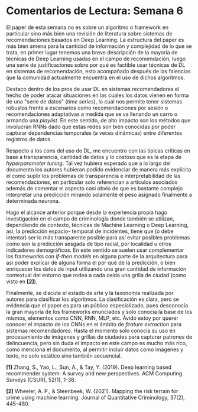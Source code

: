 # Comentarios de Lectura: Semana 6

El paper de esta semana no es sobre un algoritmo o framework en particular
sino más bien una revisión de literatura sobre sistemas de recomendaciones
basados en Deep Learning. La estructura del paper es más bien amena para la
cantidad de información y complejidad de lo que se trata, en primer lugar
tenemos una breve descripción de la mayoría de técnicas de Deep Learning usadas
en el campo de recomendación, luego una serie de justificaciones sobre por qué
es factible usar técnicas de DL en sistemas de recomendación, esto acompañado
después de las falencias que la comunidad actualmente encuentra en el uso de
dichos algoritmos.

Destaco dentro de los pros de usar DL en sistemas recomendadores el hecho de
poder atacar situaciones en las cuales los datos vienen en forma de una
"serie de datos" (_time series_), lo cual nos permite tener sistemas robustos
frente a escenarios como recomendaciones por sesión o recomendaciones
adaptativas a medida que se va llenando un carro o armando una _playlist_. En
este sentido, de alto impacto son los métodos que involucran RNNs dado que
estas redes son bien conocidas por poder capturar dependencias temporales
(a veces dinámicas) entre diferentes registros de datos.

Respecto a los cons del uso de DL, me encuentro con las típicas críticas en base
a transparencia, cantidad de datos y lo costoso que es la etapa de
_hyperparameter tuning_. Tal vez hubiera esperado que a lo largo del documento
los autores hubieran podido evidenciar de manera más explícita el como suplir
los problemas de transparencia e interpretabilidad de las recomendaciones,
en particular solo referencian a artículos asociados además de comentar el
aspecto casi obvio de que es bastante complejo interpretar una predicción
mirando solamente el peso asignado finalmente a determinada neurona.

Hago el alcance anterior porque desde la experiencia propia hago investigación
en el campo de criminología donde también se utilizan, dependiendo de contexto,
técnicas de Machine Learning o Deep Learning, así, la predicción espacio-
temporal de incidentes, tiene que (o debe intentar) ser lo más transparente
posible para así evitar posibles problemas como son la predicción sesgada
de tipo racial, por localidad u otros indicadores demográficos. En este sentido
se suelen usar complementar los frameworks con _if-then models_ en alguna
parte de la arquitectura para así poder explicar de alguna forma el por qué de
la predicción, o bien enriquecer los datos de input utilizando una gran cantidad
de información contextual del entorno que rodea a cada celda una grilla de ciudad
(como visto en **[2]**).

Finalmente, se discute el estado de arte y la taxonomía realizada por autores
para clasificar los algoritmos. La clasificación es clara, pero se evidencia
que el paper es para un público especializado, pues desconocía la gran mayoría
de los frameworks enunciados y solo conocía la base de los mismos, elementos
como CNN, RNN, MLP, etc. Ávido estoy por querer conocer el impacto de los
CNNs en el ámbito de _feature extraction_ para sistemas recomendadores. Hasta
el momento solo conocía su uso en procesamiento de imágenes y grillas de ciudades
para capturar patrones de delincuencia, pero sin duda el impacto en este campo
es mucho más rico, como menciona el documento, al permitir incluir datos como
imágenes y texto, no solo estático sino también secuencial.


**[1]** Zhang, S., Yao, L., Sun, A., & Tay, Y. (2019). Deep learning based recommender system: A survey and new perspectives. ACM Computing Surveys (CSUR), 52(1), 1-38.

**[2]** Wheeler, A. P., & Steenbeek, W. (2021). Mapping the risk terrain for crime using machine learning. Journal of Quantitative Criminology, 37(2), 445-480.
